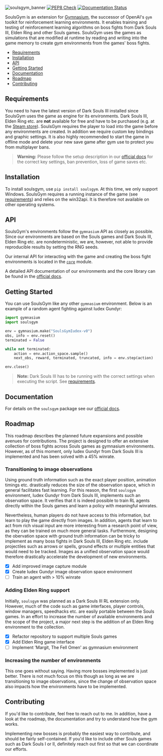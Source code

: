 ![soulsgym_banner](https://raw.githubusercontent.com/amacati/SoulsGym/master/docs/img/soulsgym_banner.png)
[![PEP8 Check](https://github.com/amacati/SoulsGym/actions/workflows/github-actions.yaml/badge.svg)](https://github.com/amacati/SoulsGym/actions/workflows/github-actions.yaml)   [![Documentation Status](https://readthedocs.org/projects/soulsgym/badge/?version=latest)](https://soulsgym.readthedocs.io/en/latest/?badge=latest)

SoulsGym is an extension for [Gymnasium](https://github.com/Farama-Foundation/Gymnasium), the successor of OpenAI's `gym` toolkit for reinforcement learning environments. It enables training and testing of reinforcement learning algorithms on boss fights from Dark Souls III, Elden Ring and other Souls games.
SoulsGym uses the games as simulations that are modified at runtime by reading and writing into the game memory to create gym environments from the games' boss fights.

- [Requirements](#requirements)
- [Installation](#installation)
- [API](#api)
- [Getting Started](#getting-started)
- [Documentation](#documentation)
- [Roadmap](#roadmap)
- [Contributing](#contributing)

## Requirements
You need to have the latest version of Dark Souls III installed since SoulsGym uses the game as engine for its environments. Dark Souls III, Elden Ring etc. are **not** available for free and have to be purchased (e.g. at the [Steam store](https://store.steampowered.com/)). SoulsGym requires the player to load into the game before any environments are created. In addition we require custom key bindings and graphic settings. It is also highly recommended to start the game in offline mode and delete your new save game after gym use to protect you from multiplayer bans.

> **Warning:** Please follow the setup description in our [official docs](https://soulsgym.readthedocs.io/en/latest/index.html) for the correct key settings, ban prevention, loss of game saves etc.

## Installation
To install soulsgym, use `pip install soulsgym`. At this time, we only support Windows. SoulsGym requires a running instance of the game (see [requirements](#requirements)) and relies on the win32api. It is therefore not available on other operating systems.

## API
SoulsGym's environments follow the `gymnasium` API as closely as possible. Since our environments are based on the Souls games and Dark Souls III, Elden Ring etc. are nondeterministic, we are, however, not able to provide reproducible results by setting the RNG seeds.

Our internal API for interacting with the game and creating the boss fight environments is located in the [`core`](soulsgym/core/) module. 

A detailed API documentation of our environments and the core library can be found in the [official docs](https://soulsgym.readthedocs.io/en/latest/index.html).

## Getting Started
You can use SoulsGym like any other `gymnasium` environment. Below is an example of a random agent fighting against Iudex Gundyr:

```python
import gymnasium
import soulsgym

env = gymnasium.make("SoulsGymIudex-v0")
obs, info = env.reset()
terminated = False

while not terminated:
    action = env.action_space.sample()
    next_obs, reward, terminated, truncated, info = env.step(action)

env.close()
```
> **Note:** Dark Souls III has to be running with the correct settings when executing the script. See [requirements](#requirements).
## Documentation
For details on the `soulsgym` package see our [official docs](https://soulsgym.readthedocs.io/en/latest/index.html).

## Roadmap
This roadmap describes the planned future expansions and possible avenues for contributions. The project is designed to offer an extensive collection of boss fights across Souls games as gymnasium environments. However, as of this moment, only Iudex Gundyr from Dark Souls III is implemented and has been solved with a 45% winrate.

### Transitioning to image observations
Using ground truth information such as the exact player position, animation timings etc. drastically reduces the size of the observation space, which in general facilitates fast learning. For this reason, the first `soulsgym` environment, Iudex Gundyr from Dark Souls III, implements such an observation space. It verifies that it is indeed possible to train RL agents directly within the Souls games and learn a policy with meaningful winrates.

Nevertheless, human players do not have access to this information, but learn to play the game directly from images. In addition, agents that learn to act from rich visual input are more interesting from a research point of view, as they can be trained on much more general tasks. Furthermore, designing the obervation space with ground truth information can be tricky to implement as many boss fights in Dark Souls III, Elden Ring etc. include projectiles such as arrows or spells, ground effects or multiple entities that would need to be tracked. Images as a unified observation space would therefore drastically accelerate the development of new environments.

- [x] Add improved image capture module
- [x] Create Iudex Gundyr image observation space environment
- [ ] Train an agent with > 10% winrate

### Adding Elden Ring support
Initially, `soulsgym` was planned as a Dark Souls III RL extension only. However, much of the code such as game interfaces, player controls, window managers, speedhacks etc. are easily portable between the Souls games. In an effort to increase the number of available environments and the scope of the project, a major next step is the addition of an Elden Ring environment to the collection.

- [x] Refactor repository to support multiple Souls games
- [x] Add Elden Ring game interface
- [ ] Implement 'Margit, The Fell Omen' as gymnasium environment

### Increasing the number of environments
This one goes without saying. Having more bosses implemented is just better. There is not much focus on this though as long as we are transitioning to image observations, since the change of observation space also impacts how the environments have to be implemented.

## Contributing
If you'd like to contribute, feel free to reach out to me. In addition, have a look at the roadmap, the documentation and try to understand how the gym works.  

Implementing new bosses is probably the easiest way to contribute, and should be fairly self-contained. If you'd like to include other Souls games such as Dark Souls I or II, definitely reach out first so that we can coordinate our efforts.
